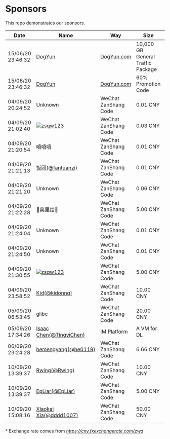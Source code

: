 # Sponsors

This repo demonstrates our sponsors.

| Date | Name | Way | Size | Transform* |
| ---- | ---- | --- | ---- | --------- |
| 15/06/20 23:46:32 | [DogYun](https://www.dogyun.com/) | [DogYun.com](https://www.dogyun.com/) | 10,000 GB General Traffic Package | N/A |
| 15/06/20 23:46:32 | [DogYun](https://www.dogyun.com/) | [DogYun.com](https://www.dogyun.com/) | 60% Promotion Code | N/A |
| 04/09/20 20:24:52| Unknown | WeChat ZanShang Code | 0.01 CNY | 0.52893 ZWD |
| 04/09/20 21:02:40 | [![zsqw123](https://i.loli.net/2020/09/05/QewgymukHXVADUi.png)](https://github.com/zsqw123) |  WeChat ZanShang Code | 0.03 CNY | 1.58716 ZWD |
| 04/09/20 21:20:54 | 嘻嘻嘻 | WeChat ZanShang Code | 0.01 CNY | 0.52893 ZWD |
| 04/09/20 21:21:13 | [饭团(@fantuanzi)](https://github.com/fantuanzi) | WeChat ZanShang Code | 0.01 CNY | 0.52893 ZWD |
| 04/09/20 21:21:20 | Unknown | WeChat ZanShang Code | 0.06 CNY | 3.17382 ZWD |
| 04/09/20 21:22:28 | 💩奥里给💩 | WeChat ZanShang Code | 5.00 CNY | 264.48492 ZWD |
| 04/09/20 21:24:04 | Unknown | WeChat ZanShang Code | 0.01 CNY | 0.52893 ZWD |
| 04/09/20 21:24:50 | Unknown | WeChat ZanShang Code | 0.01 CNY | 0.52893 ZWD |
| 04/09/20 21:30:55 | [![zsqw123](https://i.loli.net/2020/09/05/QewgymukHXVADUi.png)](https://github.com/zsqw123) | WeChat ZanShang Code | 5.00 CNY | 264.48492 ZWD |
| 04/09/20 23:58:52 | [Kid(@kidonng)](https://github.com/kidonng) | WeChat ZanShang Code | 10.00 CNY | 528.90026 ZWD |
| 05/09/20 06:53:45 | glibc | WeChat ZanShang Code | 20.00 CNY | 1057.80051 ZWD |
| 05/09/20 17:34:26 | [Isaac Chen(@TingyiChen)](https://github.com/TingyiChen) | IM Platform | A VM for DL | N/A |
| 06/09/20 23:24:28 | [hemengyang(@he0119)](https://github.com/he0119) | WeChat ZanShang Code | 6.66 CNY | 352.24757 ZWD |
| 10/09/20 13:39:37 | [Rwing(@Rwing)](https://github.com/Rwing) | WeChat ZanShang Code | 10.00 CNY | 529.18641 ZWD |
| 10/09/20 13:39:37 | [EpLiar(@EpLiar)](https://github.com/EpLiar) | WeChat ZanShang Code | 5.00 CNY | 264.5932 ZWD |
| 10/09/20 15:08:16 | [Xiaokai Xia(@dddd1007)](https://github.com/dddd1007) | WeChat ZanShang Code | 50.00 CNY | 2645.93203 ZWD |

\* Exchange rate comes from *https://cny.fxexchangerate.com/zwd*

